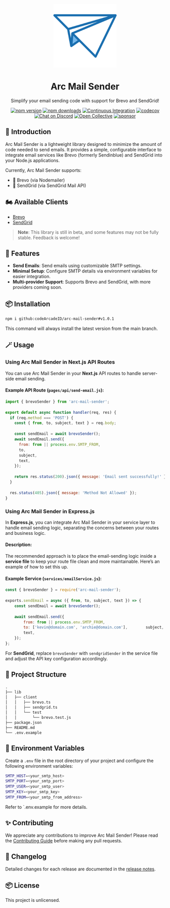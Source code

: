 
<div align="center">
  <img src="./arc-mail-sender-logo.png" width="200" alt="Arc Mail Sender Logo"/>
  <h1>Arc Mail Sender</h1>
  <p>Simplify your email sending code with support for Brevo and SendGrid!</p>

[![npm version](https://badgen.net/npm/v/kevin-archie/arc-mail-sender)](https://www.npmjs.com/package/kevin-archie/arc-mail-sender)
[![npm downloads](https://badgen.net/npm/dm/kevin-archie/arc-mail-sender)](https://www.npmjs.com/package/kevin-archie/arc-mail-sender)
[![Continuous Integration](https://github.com/kevin-archie/arc-mail-sender/actions/workflows/ci.yml/badge.svg)](https://github.com/kevin-archie/arc-mail-sender/actions)
[![codecov](https://codecov.io/gh/arc-mail-sender/branch/main/graph/badge.svg?token=N61U168G08)](https://codecov.io/gh/arc-mail-sender)
[![Chat on Discord](https://img.shields.io/badge/chat-discord-blue?style=flat&logo=discord)](https://chat.arcmailsender.dev)
[![Open Collective](https://img.shields.io/opencollective/backers/arc-mail-sender)](https://opencollective.com/arc-mail-sender)
[![sponsor](https://img.shields.io/opencollective/all/arc-mail-sender?label=sponsors)](https://opencollective.com/arc-mail-sender)
</div>

## 🚀 Introduction

Arc Mail Sender is a lightweight library designed to minimize the amount of code needed to send emails. It provides a simple, configurable interface to integrate email services like Brevo (formerly Sendinblue) and SendGrid into your Node.js applications.

Currently, Arc Mail Sender supports:
- 💌 Brevo (via Nodemailer)
- 💌 SendGrid (via SendGrid Mail API)

## 🏍️ Available Clients

- [Brevo](https://app.brevo.com/)
- [SendGrid](https://sendgrid.com/)

> **Note**: This library is still in beta, and some features may not be fully stable. Feedback is welcome!

## 🚀 Features

- **Send Emails**: Send emails using customizable SMTP settings.
- **Minimal Setup**: Configure SMTP details via environment variables for easier integration.
- **Multi-provider Support**: Supports Brevo and SendGrid, with more providers coming soon.

## 📦 Installation

```bash
npm i github:codeArcadeID/arc-mail-sender#v1.0.1
```

This command will always install the latest version from the main branch.

## 🪄 Usage

### Using Arc Mail Sender in **Next.js** API Routes

You can use Arc Mail Sender in your **Next.js** API routes to handle server-side email sending.

#### Example API Route (`pages/api/send-email.js`):

```javascript
import { brevoSender } from 'arc-mail-sender';

export default async function handler(req, res) {
  if (req.method === 'POST') {
    const { from, to, subject, text } = req.body;

    const sendEmail = await brevoSender();
    await sendEmail.send({
      from: from || process.env.SMTP_FROM,
      to,
      subject,
      text,
    });

    return res.status(200).json({ message: 'Email sent successfully!' });
  }

  res.status(405).json({ message: 'Method Not Allowed' });
}
```

### Using Arc Mail Sender in **Express.js**

In **Express.js**, you can integrate Arc Mail Sender in your service layer to handle email sending logic, separating the concerns between your routes and business logic.

#### Description:
The recommended approach is to place the email-sending logic inside a **service file** to keep your route file clean and more maintainable. Here’s an example of how to set this up.

#### Example Service (`services/emailService.js`):

```javascript
const { brevoSender } = require('arc-mail-sender');

exports.sendEmail = async ({ from, to, subject, text }) => {
    const sendEmail = await brevoSender();

    await sendEmail.send({
        from: from || process.env.SMTP_FROM,
        to: ['kevin@domain.com', 'archie@domain.com'],        subject,
        text,
    });
};
```

For **SendGrid**, replace `brevoSender` with `sendgridSender` in the service file and adjust the API key configuration accordingly.

## 📂 Project Structure

```
.
├── lib
│   ├── client
│   │   ├── brevo.ts
│   │   ├── sendgrid.ts
│   │   └── test
│   │       └── brevo.test.js
├── package.json
├── README.md
└── .env.example
```

## 🌱 Environment Variables

Create a `.env` file in the root directory of your project and configure the following environment variables:

```bash
SMTP_HOST=<your_smtp_host>
SMTP_PORT=<your_smtp_port>
SMTP_USER=<your_smtp_user>
SMTP_KEY=<your_smtp_key>
SMTP_FROM=<your_smtp_from_address>
```

Refer to `.env.example for more details.

## ✨ Contributing

We appreciate any contributions to improve Arc Mail Sender! Please read the [Contributing Guide](https://github.com/codeArcadeID/arc-mail-sender/blob/main/CONTRIBUTING.md) before making any pull requests.

## 📘 Changelog

Detailed changes for each release are documented in the [release notes](https://github.com/codeArcadeID/arc-mail-sender/releases).

## 📦 License

This project is unlicensed.
